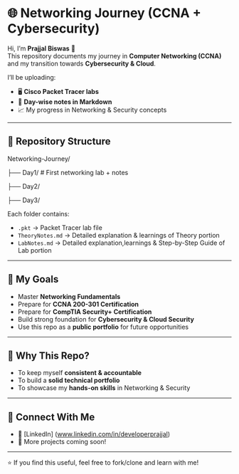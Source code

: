# 🌐 Networking Journey (CCNA + Cybersecurity)

Hi, I’m **Prajjal Biswas** 👋  
This repository documents my journey in **Computer Networking (CCNA)** and my transition towards **Cybersecurity & Cloud**.  

I’ll be uploading:
- 🖥️ **Cisco Packet Tracer labs**
- 📒 **Day-wise notes in Markdown**
- 📈 My progress in Networking & Security concepts  

---

## 📌 Repository Structure

Networking-Journey/

├── Day1/ # First networking lab + notes

├── Day2/

├── Day3/

Each folder contains:
- `.pkt` → Packet Tracer lab file  
- `TheoryNotes.md` → Detailed explanation & learnings of Theory portion
- `LabNotes.md` → Detailed explanation,learnings & Step-by-Step Guide of Lab portion

---

## 🎯 My Goals
- Master **Networking Fundamentals**  
- Prepare for **CCNA 200-301 Certification**
- Prepare for **CompTIA Security+ Certification**
- Build strong foundation for **Cybersecurity & Cloud Security**  
- Use this repo as a **public portfolio** for future opportunities  

---

## 🚀 Why This Repo?
- To keep myself **consistent & accountable**  
- To build a **solid technical portfolio**  
- To showcase my **hands-on skills** in Networking & Security  

---

## 🤝 Connect With Me
- 🔗 [LinkedIn]  (www.linkedin.com/in/developerprajjal) 
- 📂 More projects coming soon!  

---

⭐ If you find this useful, feel free to fork/clone and learn with me!
